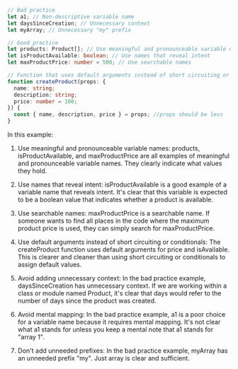 ```typescript
// Bad practice
let a1; // Non-descriptive variable name
let daysSinceCreation; // Unnecessary context
let myArray; // Unnecessary "my" prefix

// Good practice
let products: Product[]; // Use meaningful and pronounceable variable names
let isProductAvailable: boolean; // Use names that reveal intent
let maxProductPrice: number = 500; // Use searchable names

// Function that uses default arguments instead of short circuiting or conditionals
function createProduct(props: {
  name: string;
  description: string;
  price: number = 100;
}) {
  const { name, description, price } = props; //props should be less
}
```

In this example:

1. Use meaningful and pronounceable variable names: products, isProductAvailable, and maxProductPrice are all examples of meaningful and pronounceable variable names. They clearly indicate what values they hold.

2. Use names that reveal intent: isProductAvailable is a good example of a variable name that reveals intent. It's clear that this variable is expected to be a boolean value that indicates whether a product is available.

3. Use searchable names: maxProductPrice is a searchable name. If someone wants to find all places in the code where the maximum product price is used, they can simply search for maxProductPrice.

4. Use default arguments instead of short circuiting or conditionals: The createProduct function uses default arguments for price and isAvailable. This is clearer and cleaner than using short circuiting or conditionals to assign default values.

5. Avoid adding unnecessary context: In the bad practice example, daysSinceCreation has unnecessary context. If we are working within a class or module named Product, it's clear that days would refer to the number of days since the product was created.

6. Avoid mental mapping: In the bad practice example, a1 is a poor choice for a variable name because it requires mental mapping. It's not clear what a1 stands for unless you keep a mental note that a1 stands for "array 1".

7. Don't add unneeded prefixes: In the bad practice example, myArray has an unneeded prefix "my". Just array is clear and sufficient.
